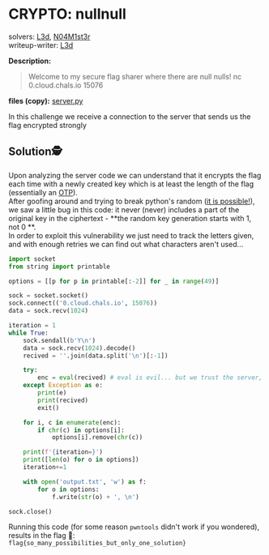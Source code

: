 # CRYPTO: nullnull
solvers: [L3d](https://github.com/imL3d), [N04M1st3r](https://github.com/N04M1st3r)  
writeup-writer: [L3d](https://github.com/imL3d)  

**Description:**
>Welcome to my secure flag sharer where there are null nulls!
>  nc 0.cloud.chals.io 15076

**files (copy):** [server.py](files/server.py)

In this challenge we receive a connection to the server that sends us the flag encrypted strongly 
## Solution🕵️
Upon analyzing the server code we can understand that it encrypts the flag each time with a newly created key which is at least the length of the flag (essentially an [OTP](https://en.wikipedia.org/wiki/One-time_pad)).  
After goofing around and trying to break python's random ([it is possible!](https://www.kaggle.com/code/taahakhan/rps-cracking-random-number-generators)), we saw a little bug in this code: it never (never) includes a part of the original key in the ciphertext - **the random key generation starts with 1, not 0 **.  
In order to exploit this vulnerability we just need to track the letters given, and with enough retries we can find out what characters aren't used... 
```python
import socket
from string import printable

options = [[p for p in printable[:-2]] for _ in range(49)]

sock = socket.socket()
sock.connect(('0.cloud.chals.io', 15076))
data = sock.recv(1024)

iteration = 1
while True:
    sock.sendall(b'Y\n')
    data = sock.recv(1024).decode()
    recived = ''.join(data.split('\n')[:-1])

    try:
        enc = eval(recived) # eval is evil... but we trust the server, right? RIGHT???
    except Exception as e:
        print(e)
        print(recived)
        exit()

    for i, c in enumerate(enc):
        if chr(c) in options[i]:
            options[i].remove(chr(c))

    print(f'{iteration=}')
    print([len(o) for o in options])
    iteration+=1

    with open('output.txt', 'w') as f:
        for o in options:
            f.write(str(o) + ', \n')

sock.close()
```
Running this code (for some reason `pwntools` didn't work if you wondered), results in the flag 🚩:   
`flag{so_many_possibilities_but_only_one_solution}` 
